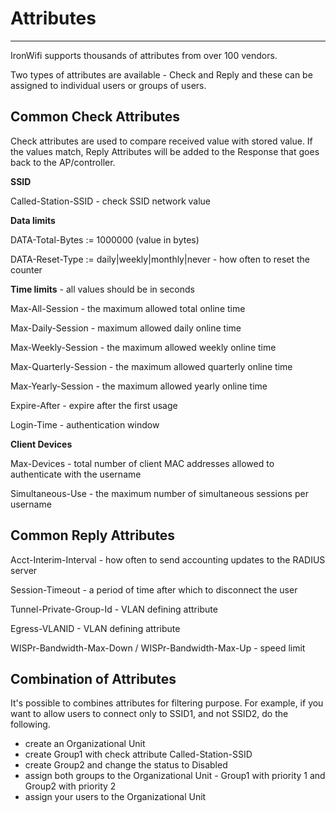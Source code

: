 # **Attributes**

---

IronWifi supports thousands of attributes from over 100 vendors.

Two types of attributes are available - Check and Reply and these can be assigned to individual users or groups of users.

## Common Check Attributes

Check attributes are used to compare received value with stored value. If the values match, Reply Attributes will be added to the Response that goes back to the AP/controller.

**SSID**

Called-Station-SSID - check SSID network value

**Data limits**

DATA-Total-Bytes := 1000000 (value in bytes)

DATA-Reset-Type := daily|weekly|monthly|never - how often to reset the counter

**Time limits** - all values should be in seconds

Max-All-Session - the maximum allowed total online time

Max-Daily-Session - maximum allowed daily online time

Max-Weekly-Session - the maximum allowed weekly online time

Max-Quarterly-Session  - the maximum allowed quarterly online time

Max-Yearly-Session - the maximum allowed yearly online time

Expire-After - expire after the first usage

Login-Time - authentication window

**Client Devices**

Max-Devices - total number of client MAC addresses allowed to authenticate with the username

Simultaneous-Use - the maximum number of simultaneous sessions per username

## Common Reply Attributes

Acct-Interim-Interval - how often to send accounting updates to the RADIUS server

Session-Timeout - a period of time after which to disconnect the user

Tunnel-Private-Group-Id - VLAN defining attribute

Egress-VLANID - VLAN defining attribute

WISPr-Bandwidth-Max-Down / WISPr-Bandwidth-Max-Up - speed limit

## Combination of Attributes

It's possible to combines attributes for filtering purpose. For example, if you want to allow users to connect only to SSID1, and not SSID2, do the following.
- create an Organizational Unit
- create Group1 with check attribute Called-Station-SSID
- create Group2 and change the status to Disabled
- assign both groups to the Organizational Unit - Group1 with priority 1 and Group2 with priority 2
- assign your users to the Organizational Unit
